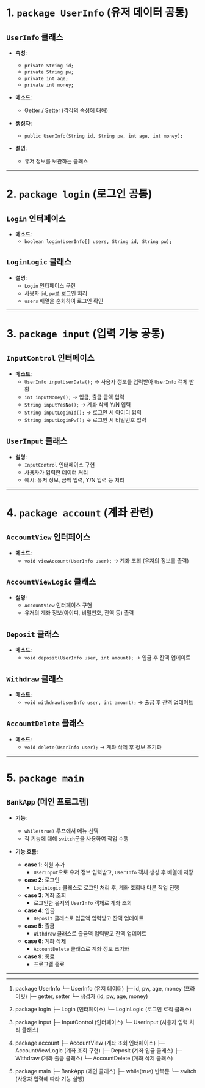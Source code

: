 # 1. `package UserInfo` (유저 데이터 공통)

## `UserInfo` 클래스

- **속성**:
  - `private String id;`
  - `private String pw;`
  - `private int age;`
  - `private int money;`
  
- **메소드**:
  - Getter / Setter (각각의 속성에 대해)
  
- **생성자**:
  - `public UserInfo(String id, String pw, int age, int money);`
  
- **설명**:
  - 유저 정보를 보관하는 클래스

---

# 2. `package login` (로그인 공통)

## `Login` 인터페이스

- **메소드**:
  - `boolean login(UserInfo[] users, String id, String pw);`
  
## `LoginLogic` 클래스

- **설명**:
  - `Login` 인터페이스 구현
  - 사용자 `id`, `pw`로 로그인 처리
  - `users` 배열을 순회하여 로그인 확인

---

# 3. `package input` (입력 기능 공통)

## `InputControl` 인터페이스

- **메소드**:
  - `UserInfo inputUserData();` → 사용자 정보를 입력받아 `UserInfo` 객체 반환
  - `int inputMoney();` → 입금, 출금 금액 입력
  - `String inputYesNo();` → 계좌 삭제 Y/N 입력
  - `String inputLoginId();` → 로그인 시 아이디 입력
  - `String inputLoginPw();` → 로그인 시 비밀번호 입력

## `UserInput` 클래스

- **설명**:
  - `InputControl` 인터페이스 구현
  - 사용자가 입력한 데이터 처리
  - 예시: 유저 정보, 금액 입력, Y/N 입력 등 처리

---

# 4. `package account` (계좌 관련)

## `AccountView` 인터페이스

- **메소드**:
  - `void viewAccount(UserInfo user);` → 계좌 조회 (유저의 정보를 출력)

## `AccountViewLogic` 클래스

- **설명**:
  - `AccountView` 인터페이스 구현
  - 유저의 계좌 정보(아이디, 비밀번호, 잔액 등) 출력

## `Deposit` 클래스

- **메소드**:
  - `void deposit(UserInfo user, int amount);` → 입금 후 잔액 업데이트

## `Withdraw` 클래스

- **메소드**:
  - `void withdraw(UserInfo user, int amount);` → 출금 후 잔액 업데이트

## `AccountDelete` 클래스

- **메소드**:
  - `void delete(UserInfo user);` → 계좌 삭제 후 정보 초기화

---

# 5. `package main`

## `BankApp` (메인 프로그램)

- **기능**:
  - `while(true)` 루프에서 메뉴 선택
  - 각 기능에 대해 `switch`문을 사용하여 작업 수행

- **기능 흐름**:
  - **case 1**: 회원 추가
    - `UserInput`으로 유저 정보 입력받고, `UserInfo` 객체 생성 후 배열에 저장
  - **case 2**: 로그인
    - `LoginLogic` 클래스로 로그인 처리 후, 계좌 조회나 다른 작업 진행
  - **case 3**: 계좌 조회
    - 로그인한 유저의 `UserInfo` 객체로 계좌 조회
  - **case 4**: 입금
    - `Deposit` 클래스로 입금액 입력받고 잔액 업데이트
  - **case 5**: 출금
    - `Withdraw` 클래스로 출금액 입력받고 잔액 업데이트
  - **case 6**: 계좌 삭제
    - `AccountDelete` 클래스로 계좌 정보 초기화
  - **case 9**: 종료
    - 프로그램 종료

---
---
1. package UserInfo
   └─ UserInfo (유저 데이터)
       ├─ id, pw, age, money (프라이빗)
       ├─ getter, setter
       └─ 생성자 (id, pw, age, money)

2. package login
   ├─ Login (인터페이스)
   └─ LoginLogic (로그인 로직 클래스)

3. package input
   ├─ InputControl (인터페이스)
   └─ UserInput (사용자 입력 처리 클래스)

4. package account
   ├─ AccountView (계좌 조회 인터페이스)
   ├─ AccountViewLogic (계좌 조회 구현)
   ├─ Deposit (계좌 입금 클래스)
   ├─ Withdraw (계좌 출금 클래스)
   └─ AccountDelete (계좌 삭제 클래스)

5. package main
   ├─ BankApp (메인 클래스)
   ├─ while(true) 반복문
   └─ switch (사용자 입력에 따라 기능 실행)




